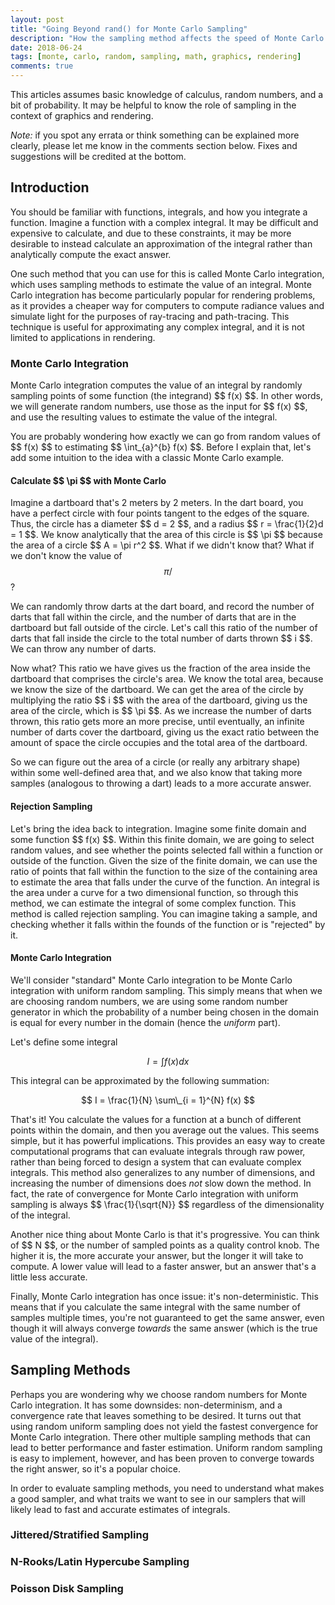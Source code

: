 ```yaml
---
layout: post
title: "Going Beyond rand() for Monte Carlo Sampling"
description: "How the sampling method affects the speed of Monte Carlo integration"
date: 2018-06-24
tags: [monte, carlo, random, sampling, math, graphics, rendering]
comments: true
---
```


This articles assumes basic knowledge of calculus, random numbers, and a bit of
probability. It may be helpful to know the role of sampling in the context of
graphics and rendering.

_Note:_ if you spot any errata or think something can be explained more
clearly, please let me know in the comments section below. Fixes and
suggestions will be credited at the bottom.

## Introduction

You should be familiar with functions, integrals, and how you integrate a
function. Imagine a function with a complex integral. It may be difficult and
expensive to calculate, and due to these constraints, it may be more desirable
to instead calculate an approximation of the integral rather than analytically
compute the exact answer.

One such method that you can use for this is called Monte Carlo integration,
which uses sampling methods to estimate the value of an integral. Monte Carlo
integration has become particularly popular for rendering problems, as it
provides a cheaper way for computers to compute radiance values and simulate
light for the purposes of ray-tracing and path-tracing. This technique is
useful for approximating any complex integral, and it is not limited to
applications in rendering.

### Monte Carlo Integration

Monte Carlo integration computes the value of an integral by randomly sampling
points of some function (the integrand) $$ f(x) \$$. In other words, we will
generate random numbers, use those as the input for $$ f(x) \$$, and use the
resulting values to estimate the value of the integral.

You are probably wondering how exactly we can go from random values of $$ f(x)
\$$ to estimating $$ \int\_{a}^{b} f(x) \$$. Before I explain that, let's add
some intuition to the idea with a classic Monte Carlo example.

#### Calculate $$ \pi \$$ with Monte Carlo

Imagine a dartboard that's 2 meters by 2 meters. In the dart board, you have a
perfect circle with four points tangent to the edges of the square. Thus, the
circle has a diameter $$ d = 2 \$$, and a radius $$ r = \frac{1}{2}d = 1 \$$.
We know analytically that the area of this circle is $$ \pi \$$ because the
area of a circle $$ A = \pi r^2 \$$. What if we didn't know that? What if we
don't know the value of $$ \pi /$$?

We can randomly throw darts at the dart board, and record the number of darts
that fall within the circle, and the number of darts that are in the dartboard
but fall outside of the circle. Let's call this ratio of the number of darts
that fall inside the circle to the total number of darts thrown $$ i \$$. We
can throw any number of darts.

Now what? This ratio we have gives us the fraction of the area inside the
dartboard that comprises the circle's area. We know the total area, because we
know the size of the dartboard. We can get the area of the circle by
multiplying the ratio $$ i \$$ with the area of the dartboard, giving us the
area of the circle, which is $$ \pi \$$. As we increase the number of darts
thrown, this ratio gets more an more precise, until eventually, an infinite
number of darts cover the dartboard, giving us the exact ratio between the
amount of space the circle occupies and the total area of the dartboard.

So we can figure out the area of a circle (or really any arbitrary shape)
within some well-defined area that, and we also know that taking more samples
(analogous to throwing a dart) leads to a more accurate answer.

#### Rejection Sampling

Let's bring the idea back to integration. Imagine some finite domain and some
function $$ f(x) \$$. Within this finite domain, we are going to select random
values, and see whether the points selected fall within a function or outside
of the function. Given the size of the finite domain, we can use the ratio of
points that fall within the function to the size of the containing area to
estimate the area that falls under the curve of the function. An integral is
the area under a curve for a two dimensional function, so through this method,
we can estimate the integral of some complex function. This method is called
rejection sampling. You can imagine taking a sample, and checking whether it
falls within the founds of the function or is "rejected" by it.

#### Monte Carlo Integration

We'll consider "standard" Monte Carlo integration to be Monte Carlo integration
with uniform random sampling. This simply means that when we are choosing random
numbers, we are using some random number generator in which the probability of
a number being chosen in the domain is equal for every number in the domain (hence
the _uniform_ part).

Let's define some integral

$$ I = \int f(x) dx $$

This integral can be approximated by the following summation:

$$ I = \frac{1}{N} \sum\_{i = 1}^{N} f(x) $$

That's it! You calculate the values for a function at a bunch of different points
within the domain, and then you average out the values. This seems simple, but it
has powerful implications. This provides an easy way to create computational programs
that can evaluate integrals through raw power, rather than being forced to design a
system that can evaluate complex integrals. This method also generalizes to any number
of dimensions, and increasing the number of dimensions does _not_ slow down the method.
In fact, the rate of convergence for Monte Carlo integration with uniform sampling is
always $$ \frac{1}{\sqrt{N}} \$$ regardless of the dimensionality of the integral.

Another nice thing about Monte Carlo is that it's progressive. You can think of $$ N \$$,
or the number of sampled points as a quality control knob. The higher it is, the more
accurate your answer, but the longer it will take to compute. A lower value will lead
to a faster answer, but an answer that's a little less accurate.

Finally, Monte Carlo integration has once issue: it's non-deterministic. This means that
if you calculate the same integral with the same number of samples multiple times,
you're not guaranteed to get the same answer, even though it will always converge
_towards_ the same answer (which is the true value of the integral).

## Sampling Methods

Perhaps you are wondering why we choose random numbers for Monte Carlo integration.
It has some downsides: non-determinism, and a convergence rate that leaves something
to be desired. It turns out that using random uniform sampling does not yield the
fastest convergence for Monte Carlo integration. There other multiple sampling methods
that can lead to better performance and faster estimation. Uniform random sampling is
easy to implement, however, and has been proven to converge towards the right answer, so it's a
popular choice.

In order to evaluate sampling methods, you need to understand what makes a
good sampler, and what traits we want to see in our samplers that will likely lead to
fast and accurate estimates of integrals.

### Jittered/Stratified Sampling

### N-Rooks/Latin Hypercube Sampling

### Poisson Disk Sampling
